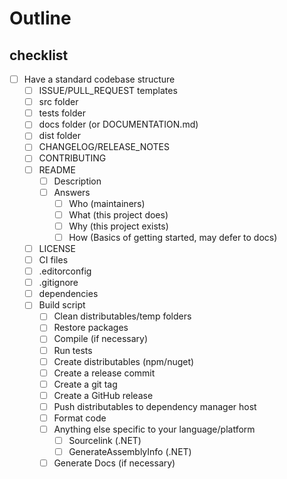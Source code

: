 # Outline

## checklist

- [ ] Have a standard codebase structure
    - [ ] ISSUE/PULL_REQUEST templates
    - [ ] src folder
    - [ ] tests folder
    - [ ] docs folder (or DOCUMENTATION.md)
    - [ ] dist folder
    - [ ] CHANGELOG/RELEASE_NOTES
    - [ ] CONTRIBUTING
    - [ ] README
        - [ ] Description 
        - [ ] Answers
            - [ ] Who (maintainers)
            - [ ] What (this project does)
            - [ ] Why (this project exists)
            - [ ] How (Basics of getting started, may defer to docs)
    - [ ] LICENSE
    - [ ] CI files
    - [ ] .editorconfig
    - [ ] .gitignore
    - [ ] dependencies
    - [ ] Build script 
        - [ ] Clean distributables/temp folders
        - [ ] Restore packages
        - [ ] Compile (if necessary)
        - [ ] Run tests
        - [ ] Create distributables (npm/nuget)
        - [ ] Create a release commit
        - [ ] Create a git tag
        - [ ] Create a GitHub release
        - [ ] Push distributables to dependency manager host
        - [ ] Format code
        - [ ] Anything else specific to your language/platform
            - [ ] Sourcelink (.NET)
            - [ ] GenerateAssemblyInfo (.NET)
        - [ ] Generate Docs (if necessary)
